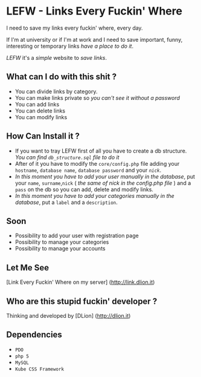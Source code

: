 LEFW - Links Every Fuckin' Where
================================
I need to save my links every fuckin' where, every day.

If I'm at university or if I'm at work and I need to save important, funny, interesting or temporary links _have a place to do it_.

*LEFW* it's a _simple_ website to _save links_.

What can I do with this shit ?
----------------------------
* You can divide links by category.
* You can make links private so *you can't see it without a password*
* You can add links 
* You can delete links
* You can modify links

How Can Install it ?
--------------------
* If you want to tray LEFW first of all you have to create a db structure. *You can find `db_structure.sql` file to do it*
* After of it you have to modify the `core/config.php` file adding your `hostname`, `database name`, `database password` and your *`nick`*.
* *In this moment you have to add your user manually in the database*, put your `name`, `surname`,`nick` ( *the same of nick in the config.php file* ) and a `pass` on the db so you can add, delete and modify links.
* *In this moment you have to add your categories manually in the database*, put a `label` and a `description`.

Soon
----
* Possibility to add your user with registration page
* Possibility to manage your categories
* Possibility to manage your accounts

Let Me See
----------
[Link Every Fuckin' Where on my server] (http://link.dlion.it)


Who are this stupid fuckin' developer ?
---------------------------------------
Thinking and developed by [DLion] (http://dlion.it)


Dependencies
------------
* `PDO`
* `php 5`
* `MySQL`
* `Kube CSS Framework`
